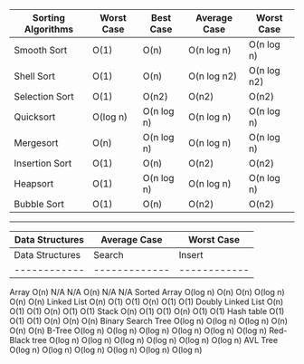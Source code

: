 > > 
Sorting Algorithms | Worst Case | Best Case | Average Case | Worst Case
------------ | ------------- | ------------ | ------------- | -------------
Smooth Sort |	O(1)	| O(n) | O(n log n)	| O(n log n)
Shell Sort	| O(1) |	O(n)	| O(n log n2) |	O(n log n2)
Selection Sort |	O(1) |	O(n2) |	O(n2) |	O(n2)
Quicksort |	O(log n) |	O(n log n) | O(n log n) |	O(n log n)
Mergesort |	O(n) |	O(n log n) |	O(n log n) |	O(n log n)
Insertion Sort |	O(1) |	O(n) |	O(n2) |	O(n2)
Heapsort |	O(1) |	O(n log n) |	O(n log n) |	O(n log n)
Bubble Sort |	O(1) |	O(n) |	O(n2) |	O(n2)

---
Data Structures | Average Case | Worst Case
------------- | ------------- | -------------
Data Structures | Search | Insert | Delete | Search | Insert | Delete
------------ | ------------- | ------------ | ------------- | ------------- | -------------
Array	O(n)	N/A	N/A	O(n)	N/A	N/A
Sorted Array	O(log n)	O(n)	O(n)	O(log n)	O(n)	O(n)
Linked List	O(n)	O(1)	O(1)	O(n)	O(1)	O(1)
Doubly Linked List	O(n)	O(1)	O(1)	O(n)	O(1)	O(1)
Stack	O(n)	O(1)	O(1)	O(n)	O(1)	O(1)
Hash table	O(1)	O(1)	O(1)	O(n)	O(n)	O(n)
Binary Search Tree	O(log n)	O(log n)	O(log n)	O(n)	O(n)	O(n)
B-Tree	O(log n)	O(log n)	O(log n)	O(log n)	O(log n)	O(log n)
Red-Black tree	O(log n)	O(log n)	O(log n)	O(log n)	O(log n)	O(log n)
AVL Tree	O(log n)	O(log n)	O(log n)	O(log n)	O(log n)	O(log n)
